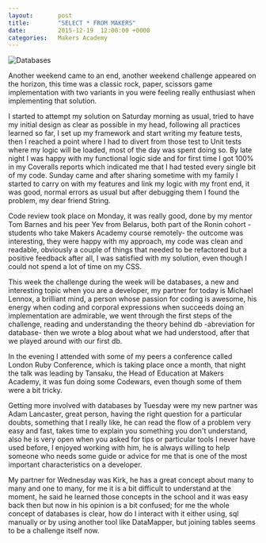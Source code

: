 ```yaml
---
layout:       post
title:        "SELECT * FROM MAKERS"
date:         2015-12-19  12:00:00 +0000
categories:   Makers Academy
---
```


<img
  src="https://www.dropbox.com/s/4pzdrblyzvgjx4b/db.jpg?dl=1"
  alt="Databases">

Another weekend came to an end, another weekend challenge appeared on the horizon, this time was a classic rock, paper, scissors game implementation with two variants in you were feeling really enthusiast when implementing that solution.

I started to attempt my solution on Saturday morning as usual, tried to have my initial design as clear as possible in my head, following all practices learned so far, I set up my framework and start writing my feature tests, then I reached a point where I had to divert from those test to Unit tests where my logic  will be loaded, most of the day was spent doing so. By late night I was happy with my functional logic side and for first time I got 100% in my Coveralls reports which indicated me that I had tested every single bit of my code. Sunday came and after sharing sometime with my family I started to carry on with my features and link my logic with my front end, it was good, normal errors as usual but after debugging them I found the problem, my dear friend String.

Code review took place on Monday, it was really good, done by my mentor Tom Barnes and his peer Yev from Belarus, both part of the Ronin cohort -students who take Makers Academy course remotely- the outcome was interesting, they were happy with my approach, my code was clean and readable, obviously a couple of things that needed to be refactored but a positive feedback after all, I was satisfied with my solution, even though I could not spend a lot of time on my CSS.

This week the challenge during the week will be databases, a new and interesting topic when you are a developer, my partner for today is Michael Lennox, a brilliant mind, a person whose passion for coding is awesome, his energy when coding and corporal expressions when succeeds doing an implementation are admirable, we went through the first steps of the challenge, reading and understanding the theory behind db -abreviation for database- then we wrote a blog about what we had understood, after that we played around with our first db.

In the evening I attended with some of my peers a conference called London Ruby Conference, which is taking place once a month, that night the talk was leading by Tansaku, the Head of Education at  Makers Academy, it was fun doing some Codewars, even though some of them were a bit tricky.

Getting more involved with databases by Tuesday were my new partner was Adam Lancaster, great person, having the right question for a particular doubts, something that I really like, he can read the flow of a problem very easy and fast, takes time to explain you something you don't understand, also he is very open when you asked for tips or particular tools I never have used before, I enjoyed working with him, he is always willing to help someone who needs some guide or advice for me that is one of the most important characteristics on a developer.

My partner for Wednesday was Kirk, he has a great concept about many to many and one to many, for me it is a bit difficult to understand at the moment, he said he learned those concepts in the school and it was easy back then but now in his opinion is a bit confused; for me the whole concept of databases is clear, how do I interact with it either using, sql manually or by using another tool like DataMapper, but joining tables seems to be a challenge itself now.
